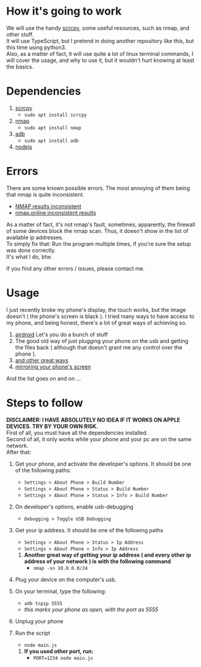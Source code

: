 # How it's going to work
We will use the handy [scrcpy](https://github.com/Genymobile/scrcpy), some useful resources, such as nmap, and other stuff.  
It will use TypeScript, but I pretend in doing another repository like this, but this time using python3.  
Also, as a matter of fact, it will use quite a lot of linux terminal commands, I will cover the usage, and why to use it, but it wouldn't hurt knowing at least the basics.  

# Dependencies
1. [scrcpy](https://github.com/Genymobile/scrcpy)
    * `sudo apt install scrcpy`
1. [nmap](https://nmap.org/)
    * `sudo apt install nmap`
1. [adb](https://www.xda-developers.com/install-adb-windows-macos-linux/)
    * `sudo apt install adb`
1. [nodejs](https://nodejs.org/en/)

# Errors
There are some known possible errors. The most annoying of them being that nmap is quite inconsistent.  
* [NMAP results inconsistent](https://security.stackexchange.com/questions/204188/nmap-results-inconsistent)
* [nmap.online inconsistent results](https://security.stackexchange.com/questions/32974/nmap-online-inconsistent-results/32976)
  
As a matter of fact, it's not nmap's fault, sometimes, apparently, the firewall of some devices block the nmap scan. Thus, it doesn't show in the list of available ip addresses.  
To simply fix that: Run the program multiple times, if you're sure the setup was done correctly.  
It's what I do, btw.  
  
If you find any other errors / issues, please contact me.  

# Usage
I just recently broke my phone's display, the touch works, but the image doesn't ( the phone's screen is black ). I tried many ways to have access to my phone, and being honest, there's a lot of great ways of achieving so.  
1. [airdroid](web.airdroid.com) Let's you do a bunch of stuff
1. The good old way of just plugging your phone on the usb and getting the files back ( although that doesn't grant me any control over the phone ).
1. [and other great ways](https://www.androidauthority.com/control-android-from-pc-854442/)
1. [mirroring your phone's screen](https://www.howtogeek.com/430466/how-to-mirror-and-control-your-android-phone-on-any-windows-pc/)
  
And the list goes on and on ...

# Steps to follow
**DISCLAIMER: I HAVE ABSOLUTELY NO IDEA IF IT WORKS ON APPLE DEVICES. TRY BY YOUR OWN RISK.**  
First of all, you must have all the dependencies installed.  
Second of all, it only works while your phone and your pc are on the same network.  
After that:
1. Get your phone, and activate the developer's options. It should be one of the following paths:
    * `Settings > About Phone > Build Number`
    * `Settings > About Phone > Status > Build Number`
    * `Settings > About Phone > Status > Info > Build Number`
1. On developer's options, enable usb-debugging
    * `Debugging > Toggle USB Debugging`
1. Get your ip address. It should be one of the following paths
    * `Settings > About Phone > Status > Ip Address`
    * `Settings > About Phone > Info > Ip Address`

    1. **Another great way of getting your ip address ( and every other ip address of your network ) is with the following command**
        * `nmap -sn 10.0.0.0/24`
1. Plug your device on the computer's usb.
1. On your terminal, type the following:
    * `adb tcpip 5555`
    * *this marks your phone as open, with the port as 5555*
1. Unplug your phone
1. Run the script
    * `node main.js`
    1. **If you used other port, run:**
        * `PORT=1234 node main.js`